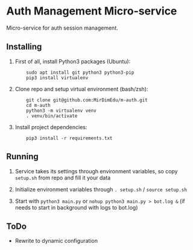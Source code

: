 # Auth Management Micro-service

Micro-service for auth session management.


## Installing

1.  First of all, install Python3 packages (Ubuntu):
        
            sudo apt install git python3 python3-pip
            pip3 install virtualenv

2.  Clone repo and setup virtual environment (bash/zsh):

            git clone git@github.com:MirDimEdu/m-auth.git
            cd m-auth
            python3 -m virtualenv venv
            . venv/bin/activate
    
3.  Install project dependencies:

            pip3 install -r requirements.txt


## Running

1.  Service takes its settings through environment variables, so copy `setup.sh` from repo and fill it your data

2.  Initialize environment variables through `. setup.sh` / `source setup.sh`

3.  Start with `python3 main.py` or `nohup python3 main.py > bot.log &` (if needs to start in background with logs to bot.log)


## ToDo

*   Rewrite to dynamic configuration
